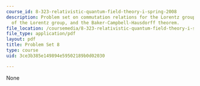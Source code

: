 ```yaml
---
course_id: 8-323-relativistic-quantum-field-theory-i-spring-2008
description: Problem set on commutation relations for the Lorentz group, representations
  of the Lorentz group, and the Baker-Campbell-Hausdorff theorem.
file_location: /coursemedia/8-323-relativistic-quantum-field-theory-i-spring-2008/3ce3b385e149894e59502189b0d02030_ft1ps08_08_1.pdf
file_type: application/pdf
layout: pdf
title: Problem Set 8
type: course
uid: 3ce3b385e149894e59502189b0d02030

---
```

None